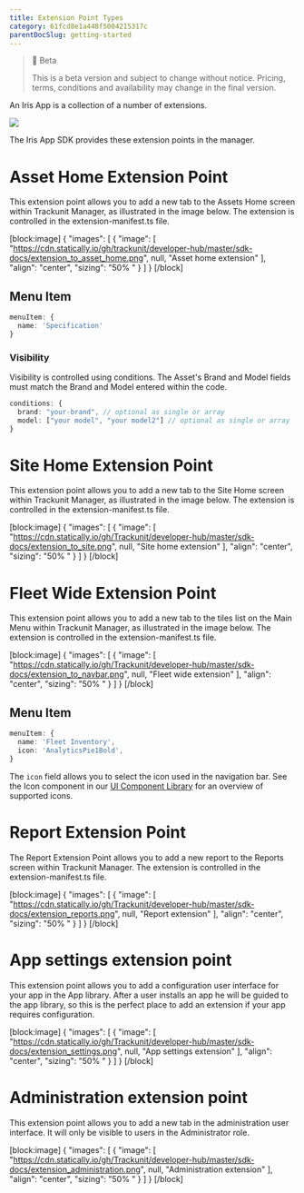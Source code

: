 ```yaml
---
title: Extension Point Types
category: 61fcd8e1a448f5004215317c
parentDocSlug: getting-started
---
```


> 🚧 Beta
> 
> This is a beta version and subject to change without notice. Pricing, terms, conditions and availability may change in the final version.

An Iris App is a collection of a number of extensions. 

![](https://cdn.statically.io/gh/trackunit/developer-hub/master/iris%20app.png)

The Iris App SDK provides these extension points in the manager. 

# Asset Home Extension Point

This extension point allows you to add a new tab to the Assets Home screen within Trackunit Manager, as illustrated in the image below. The extension is controlled in the extension-manifest.ts file.

[block:image]
{
  "images": [
    {
      "image": [
        "https://cdn.statically.io/gh/trackunit/developer-hub/master/sdk-docs/extension_to_asset_home.png",
        null,
        "Asset home extension"
      ],
      "align": "center",
      "sizing": "50% "
    }
  ]
}
[/block]

## Menu Item

```ts
menuItem: {
  name: 'Specification'
}
```

### Visibility
Visibility is controlled using conditions. The Asset's Brand and Model fields must match the Brand and Model entered within the code.

```ts
conditions: {
  brand: "your-brand", // optional as single or array
  model: ["your model", "your model2"] // optional as single or array
}
```


# Site Home Extension Point

This extension point allows you to add a new tab to the Site Home screen within Trackunit Manager, as illustrated in the image below. The extension is controlled in the extension-manifest.ts file.

[block:image]
{
  "images": [
    {
      "image": [
        "https://cdn.statically.io/gh/Trackunit/developer-hub/master/sdk-docs/extension_to_site.png",
        null,
        "Site home extension"
      ],
      "align": "center",
      "sizing": "50% "
    }
  ]
}
[/block]


# Fleet Wide Extension Point

This extension point allows you to add a new tab to the tiles list on the Main Menu within Trackunit Manager, as illustrated in the image below. The extension is controlled in the extension-manifest.ts file.

[block:image]
{
  "images": [
    {
      "image": [
        "https://cdn.statically.io/gh/Trackunit/developer-hub/master/sdk-docs/extension_to_navbar.png",
        null,
        "Fleet wide extension"
      ],
      "align": "center",
      "sizing": "50% "
    }
  ]
}
[/block]


## Menu Item

```ts
menuItem: {
  name: 'Fleet Inventory',
  icon: 'AnalyticsPie1Bold',
}
```

The `icon` field allows you to select the icon used in the navigation bar. See the Icon component in our [UI Component Library](https://developers.trackunit.com/page/ui-components) for an overview of supported icons.

# Report Extension Point

The Report Extension Point allows you to add a new report to the Reports screen within Trackunit Manager. The extension is controlled in the extension-manifest.ts file.

[block:image]
{
  "images": [
    {
      "image": [
        "https://cdn.statically.io/gh/Trackunit/developer-hub/master/sdk-docs/extension_reports.png",
        null,
        "Report extension"
      ],
      "align": "center",
      "sizing": "50% "
    }
  ]
}
[/block]


# App settings extension point

This extension point allows you to add a configuration user interface for your app in the App library. After a user installs an app he will be guided to the app library, so this is the perfect place to add an extension if your app requires configuration.

[block:image]
{
  "images": [
    {
      "image": [
        "https://cdn.statically.io/gh/Trackunit/developer-hub/master/sdk-docs/extension_settings.png",
        null,
        "App settings extension"
      ],
      "align": "center",
      "sizing": "50% "
    }
  ]
}
[/block]


# Administration extension point

This extension point allows you to add a new tab in the administration user interface. It will only be visible to users in the Administrator role.

[block:image]
{
  "images": [
    {
      "image": [
        "https://cdn.statically.io/gh/Trackunit/developer-hub/master/sdk-docs/extension_administration.png",
        null,
        "Administration extension"
      ],
      "align": "center",
      "sizing": "50% "
    }
  ]
}
[/block]
